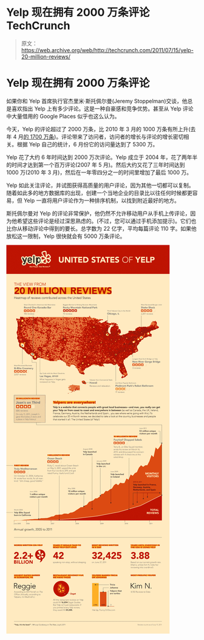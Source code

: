 # Yelp 现在拥有 2000 万条评论 TechCrunch

> 原文：<https://web.archive.org/web/http://techcrunch.com/2011/07/15/yelp-20-million-reviews/>

# Yelp 现在拥有 2000 万条评论

如果你和 Yelp 首席执行官杰里米·斯托佩尔曼(Jeremy Stoppelman)交谈，他总是喜欢指出 Yelp 上有多少评论。这是一种自豪感和竞争优势。甚至从 Yelp 评论中大量借用的 Google Places 似乎也这么认为。

今天，Yelp 的评论超过了 2000 万条，比 2010 年 3 月的 1000 万条有所上升(去年 4 月[的 1700 万条](https://web.archive.org/web/20230203044838/https://techcrunch.com/2011/04/04/yelp-now-drawing-50-million-users-a-month-to-its-17-million-reviews/))。评论带来了访问者，访问者的增长与评论的增长密切相关。根据 Yelp 自己的统计，6 月份它的访问量达到了 5300 万。

Yelp 花了大约 6 年时间达到 2000 万次评论。Yelp 成立于 2004 年，花了两年半的时间才达到第一个百万评论(2007 年 5 月)。然后大约又花了三年时间达到 1000 万(2010 年 3 月)，然后在一年零四分之一的时间里增加了最后 1000 万。

Yelp 如此关注评论，并试图获得高质量的用户评论，因为其他一切都可以复制。随着如此多的地方数据库的出现，创建一个当地企业的目录比以往任何时候都更容易，但 Yelp 一直将用户评论作为一种排序机制，以找到附近最好的地方。

斯托佩尔曼对 Yelp 的评论非常保护，他仍然不允许移动用户从手机上传评论，因为他希望这些评论是经过深思熟虑的。(不过，您可以通过手机添加提示)。它们也比你从移动评论中得到的要长。总字数为 22 亿字，平均每篇评论 110 字。如果他放松这一限制，Yelp 很快就会有 5000 万条评论。

![](img/5f7c35f61a49e8f77e1b057bd26405bd.png)